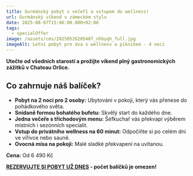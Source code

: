 ```yaml
---
title: Gurmánský pobyt s večeří a vstupem do wellness!
url: Gurmánský víkend v zámeckém stylu
date: 2025-08-07T15:06:00.000+02:00
tags:
  - specialOffer
image: /assets/cms/20250526205407_nhbyqh_full.jpg
imageAlt: Letní pobyt pro dva s wellness a piknikem - 4 noci
---
```

**Utečte od všedních starostí a prožijte víkend plný gastronomických zážitků v Chateau Orlice.**

## Co zahrnuje náš balíček?

* **Pobyt na 2 noci pro 2 osoby:** Ubytování v pokoji, který vás přenese do pohádkového světa.
* **Snídaně formou bohatého bufetu:** Skvělý start do každého dne.
* **Jedna večeře s tříchodovým menu:** Šéfkuchař vás překvapí výběrem místních i sezónních specialit.
* **Vstup do privátního wellness na 60 minut:** Odpočiňte si po celém dni ve vířivce nebo sauně.
* **Ovocná mísa na pokoji:** Malé sladké překvapení na uvítanou.

**Cena:** Od 6 490 Kč


**[REZERVUJTE SI POBYT UŽ DNES](https://www.tvrzorlice.cz/rezervace) - počet balíčků je omezen!**
